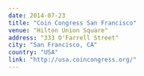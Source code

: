 ```yaml
---
date: 2014-07-23
title: "Coin Congress San Francisco"
venue: ​"Hilton Union Square"
address: ​"333 O'Farrell Street" ​
city: "San Francisco, CA"
country: "USA"
link: "http://usa.coincongress.org/"
---
```


